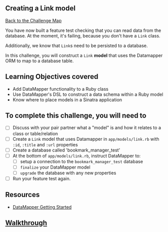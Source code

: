 ## Creating a Link model

[Back to the Challenge Map](00_challenge_map.md)

You have now built a feature test checking that you can read data from the database. At the moment, it's failing, because you don't have a `Link` class.

Additionally, we know that `Link`s need to be persisted to a database.

In this challenge, you will construct a `Link` **model** that uses the Datamapper ORM to map to a database table.

## Learning Objectives covered

* Add DataMapper functionality to a Ruby class
* Use DataMapper's DSL to construct a data schema within a Ruby model
* Know where to place models in a Sinatra application

## To complete this challenge, you will need to

- [ ] Discuss with your pair partner what a "model" is and how it relates to a class or table/relation
- [ ] Create a `Link` model that uses Datamapper in `app/models/link.rb` with `:id`, `:title` and `:url` properties
- [ ] Create a database called 'bookmark_manager_test'
- [ ] At the bottom of `app/models/link.rb`, instruct DataMapper to:
  - [ ] setup a connection to the `bookmark_manager_test` database
  - [ ] `finalize` your DataMapper model
  - [ ] `upgrade` the database with any new properties
- [ ] Run your feature test again.

## Resources

* [DataMapper Getting Started](http://datamapper.org/getting-started.html)

## [Walkthrough](../walkthroughs/09.md)

